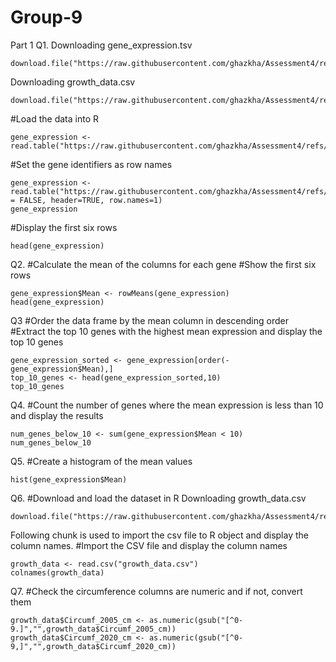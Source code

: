 # Group-9
Part 1
Q1.
Downloading gene_expression.tsv
```{r}
download.file("https://raw.githubusercontent.com/ghazkha/Assessment4/refs/heads/main/gene_expression.tsv",destfile="gene_expression.tsv")
```

Downloading growth_data.csv
```{r}
download.file("https://raw.githubusercontent.com/ghazkha/Assessment4/refs/heads/main/growth_data.csv",destfile="growth_data.csv")
```
#Load the data into R
```{r}
gene_expression <- read.table("https://raw.githubusercontent.com/ghazkha/Assessment4/refs/heads/main/gene_expression.tsv")
```
#Set the gene identifiers as row names
```{r}
gene_expression <- read.table("https://raw.githubusercontent.com/ghazkha/Assessment4/refs/heads/main/gene_expression.tsv",stringsAsFactors = FALSE, header=TRUE, row.names=1)
gene_expression
```
#Display the first six rows
```{r}
head(gene_expression)
```

Q2.
#Calculate the mean of the columns for each gene
#Show the first six rows
```{r}
gene_expression$Mean <- rowMeans(gene_expression)
head(gene_expression)
```

Q3
#Order the data frame by the mean column in descending order
#Extract the top 10 genes with the highest mean expression and display the top 10 genes
```{r}
gene_expression_sorted <- gene_expression[order(-gene_expression$Mean),]
top_10_genes <- head(gene_expression_sorted,10)
top_10_genes
```

Q4.
#Count the number of genes where the mean expression is less than 10 and display the results
```{r}
num_genes_below_10 <- sum(gene_expression$Mean < 10)
num_genes_below_10
```

Q5.
#Create a histogram of the mean values
```{r}
hist(gene_expression$Mean)
```

Q6.
#Download and load the dataset in R
Downloading growth_data.csv
```{r}
download.file("https://raw.githubusercontent.com/ghazkha/Assessment4/refs/heads/main/growth_data.csv",destfile="growth_data.csv")
```
Following chunk is used to import the csv file to R object and display the column names.
#Import the CSV file and display the column names
```{r}
growth_data <- read.csv("growth_data.csv")
colnames(growth_data)
```

Q7.
#Check the circumference columns are numeric and if not, convert them

```{r}
growth_data$Circumf_2005_cm <- as.numeric(gsub("[^0-9.]","",growth_data$Circumf_2005_cm))
growth_data$Circumf_2020_cm <- as.numeric(gsub("[^0-9,]","",growth_data$Circumf_2020_cm))
```
